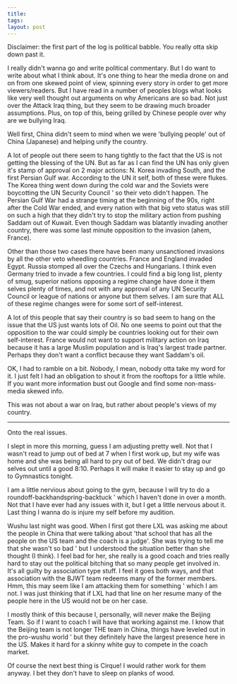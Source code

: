 ```yaml
---
title:
tags:
layout: post
---
```

Disclaimer: the first part of the log is political babble. You really otta skip down past it.

I really didn't wanna go and write political commentary.  But I do want to write about what I think about.  It's one thing to hear the media drone on and on from one skewed point of view, spinning every story in order to get more viewers/readers.  But I have read in a number of peoples blogs what looks like very well thought out arguments on why Americans are so bad.  Not just over the Attack Iraq thing, but they seem to be drawing much broader assumptions.  Plus, on top of this, being grilled by Chinese people over why are we bullying Iraq.

Well first, China didn't seem to mind when we were 'bullying people' out of China (Japanese) and helping unify the country.

A lot of people out there seem to hang tightly to the fact that the US is not getting the blessing of the UN.  But as far as I can find the UN has only given it's stamp of approval on 2 major actions: N. Korea invading South, and the first Persian Gulf war.  According to the UN it self, both of these were flukes.  The Korea thing went down during the cold war and the Soviets were boycotting the UN Security Council ' so their veto didn't happen.  The Persian Gulf War had a strange timing at the beginning of the 90s, right after the Cold War ended, and every nation with that big veto status was still on such a high that they didn't try to stop the military action from pushing Saddam out of Kuwait.  Even though Saddam was blatantly invading another country, there was some last minute opposition to the invasion (ahem, France).

Other than those two cases there have been many unsanctioned invasions by all the other veto wheedling countries.  France and England invaded Egypt. Russia stomped all over the Czechs and Hungarians.   I think even Germany tried to invade a few countries.  I could find a big long list, plenty of smug, superior nations opposing a regime change have done it them selves plenty of times, and not with any approval of any UN Security Council or league of nations or anyone but them selves.  I am sure that ALL of these regime changes were for some sort of self-interest.

A lot of this people that say their country is so bad seem to hang on the issue that the US just wants lots of Oil.  No one seems to point out that the opposition to the war could simply be countries looking out for their own self-interest.  France would not want to support military action on Iraq because it has a large Muslim population and is Iraq's largest trade partner.  Perhaps they don't want a conflict because they want Saddam's oil.

OK, I had to ramble on a bit.  Nobody, I mean, nobody otta take my word for it.  I just felt I had an obligation to shout it from the rooftops for a little while.  If you want more information bust out Google and find some non-mass-media skewed info.

This was not about a war on Iraq, but rather about people's views of my country.

----

Onto the real issues.

I slept in more this morning, guess I am adjusting pretty well.  Not that I wasn't read to jump out of bed at 7 when I first work up, but my wife was home and she was being all hard to pry out of bed.  We didn't drag our selves out until a good 8:10.   Perhaps it will make it easier to stay up and go to Gymnastics tonight.

I am a little nervious about going to the gym, because I will try to do a roundoff-backhandspring-backtuck ' which I haven't done in over a month.  Not that I have ever had any issues with it, but I get a little nervous about it.   Last thing I wanna do is injure my self before my audition.

Wushu last night was good.  When I first got there LXL was asking me about the people in China that were talking about 'that school that has all the people on the US team and the coach is a judge'.  She was trying to tell me that she wasn't so bad ' but I understood the situation better than she thought (I think).  I feel bad for her, she really is a good coach and tries really hard to stay out the political bitching that so many people get involved in.  It's all guilty by association type stuff.  I feel it goes both ways, and that association with the BJWT team redeems many of the former members.  Hmm, this may seem like I am attacking them for something ' which I am not.  I was just thinking that if LXL had that line on her resume many of the people here in the US would not be on her case.

I mostly think of this because I, personally, will never make the Beijing Team.  So if I want to coach I will have that working against me.  I know that the Beijing team is not longer THE team in China, things have leveled out in the pro-wushu world ' but they definitely have the largest presence here in the US.  Makes it hard for a skinny white guy to compete in the coach market.

Of course the next best thing is Cirque!  I would rather work for them anyway.  I bet they don't have to sleep on planks of wood.
